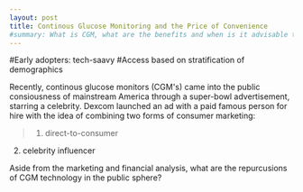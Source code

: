 ```yaml
---
layout: post
title: Continous Glucose Monitoring and the Price of Convenience
#summary: What is CGM, what are the benefits and when is it advisable to forego the use of these devices in lieu of traditional finger-stick meters?
---
```

#Early adopters: tech-saavy
#Access based on stratification of demographics

Recently, continous glucose monitors (CGM's) came into the public consiousness of mainstream America through a super-bowl advertisement, starring a celebrity. Dexcom launched an ad with a paid famous person for hire with the idea of combining two forms of consumer marketing:
>1.  direct-to-consumer
2. celebrity influencer

Aside from the marketing and financial analysis, what are the repurcusions of CGM technology in the public sphere?

